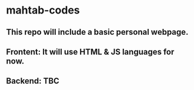 # mahtab-codes

## This repo will include a basic personal webpage.

## Frontent: It will use HTML & JS languages for now.

## Backend: TBC
